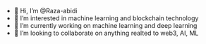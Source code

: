 - 👋 Hi, I’m @Raza-abidi
- 👀 I’m interested in machine learning and blockchain technology
- 🌱 I’m currently working on machine learning and deep learning
- 💞️ I’m looking to collaborate on anything realted to web3, AI, ML
<!---
Raza-husain/Raza-husain is a ✨ special ✨ repository because its `README.md` (this file) appears on your GitHub profile.
You can click the Preview link to take a look at your changes.
--->
